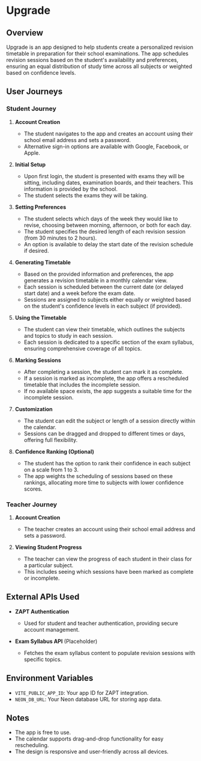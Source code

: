 # Upgrade

## Overview

Upgrade is an app designed to help students create a personalized revision timetable in preparation for their school examinations. The app schedules revision sessions based on the student's availability and preferences, ensuring an equal distribution of study time across all subjects or weighted based on confidence levels.

## User Journeys

### Student Journey

1. **Account Creation**
   - The student navigates to the app and creates an account using their school email address and sets a password.
   - Alternative sign-in options are available with Google, Facebook, or Apple.

2. **Initial Setup**
   - Upon first login, the student is presented with exams they will be sitting, including dates, examination boards, and their teachers. This information is provided by the school.
   - The student selects the exams they will be taking.

3. **Setting Preferences**
   - The student selects which days of the week they would like to revise, choosing between morning, afternoon, or both for each day.
   - The student specifies the desired length of each revision session (from 30 minutes to 2 hours).
   - An option is available to delay the start date of the revision schedule if desired.

4. **Generating Timetable**
   - Based on the provided information and preferences, the app generates a revision timetable in a monthly calendar view.
   - Each session is scheduled between the current date (or delayed start date) and a week before the exam date.
   - Sessions are assigned to subjects either equally or weighted based on the student's confidence levels in each subject (if provided).

5. **Using the Timetable**
   - The student can view their timetable, which outlines the subjects and topics to study in each session.
   - Each session is dedicated to a specific section of the exam syllabus, ensuring comprehensive coverage of all topics.

6. **Marking Sessions**
   - After completing a session, the student can mark it as complete.
   - If a session is marked as incomplete, the app offers a rescheduled timetable that includes the incomplete session.
   - If no available space exists, the app suggests a suitable time for the incomplete session.

7. **Customization**
   - The student can edit the subject or length of a session directly within the calendar.
   - Sessions can be dragged and dropped to different times or days, offering full flexibility.

8. **Confidence Ranking (Optional)**
   - The student has the option to rank their confidence in each subject on a scale from 1 to 3.
   - The app weights the scheduling of sessions based on these rankings, allocating more time to subjects with lower confidence scores.

### Teacher Journey

1. **Account Creation**
   - The teacher creates an account using their school email address and sets a password.

2. **Viewing Student Progress**
   - The teacher can view the progress of each student in their class for a particular subject.
   - This includes seeing which sessions have been marked as complete or incomplete.

## External APIs Used

- **ZAPT Authentication**
  - Used for student and teacher authentication, providing secure account management.
  
- **Exam Syllabus API** (Placeholder)
  - Fetches the exam syllabus content to populate revision sessions with specific topics.

## Environment Variables

- `VITE_PUBLIC_APP_ID`: Your app ID for ZAPT integration.
- `NEON_DB_URL`: Your Neon database URL for storing app data.

## Notes

- The app is free to use.
- The calendar supports drag-and-drop functionality for easy rescheduling.
- The design is responsive and user-friendly across all devices.
